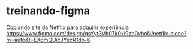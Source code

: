 # treinando-figma
Copiando site da Netflix para adquirir experiência
https://www.figma.com/design/qsYyt3Vb07k0xI9zb0vhoN/netflix-clone?m=auto&t=EX6mQUicJYecR1do-6
